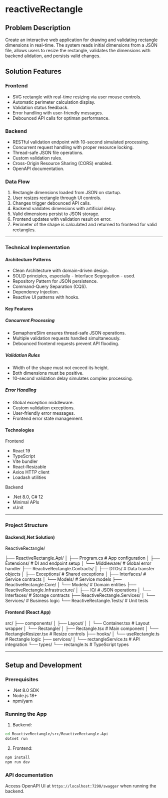 # reactiveRectangle

## Problem Description
Create an interactive web application for drawing and validating rectangle dimensions in real-time. The system reads initial dimensions from a JSON file, allows users to resize the rectangle, validates the dimensions with backend alidation, and persists valid changes.

## Solution Features

### Frontend
* SVG rectangle with real-time resizing via user mouse controls.
* Automatic perimeter calculation display.
* Validation status feedback.
* Error handling with user-friendly messages.
* Debounced API calls for optiman performance.

### Backend
* RESTful validation endpoint with 10-second simulated processing.
* Concurrent request handling with proper resource locking.
* Thread-safe JSON file operations.
* Custom validation rules.
* Cross-Origin Resource Sharing (CORS) enabled.
* OpenAPI documentation.

### Data Flow
1. Rectangle dimensions loaded from JSON on startup.
2. User resizes rectangle through UI controls.
3. Changes trigger debounced API calls.
4. Backend validates dimensions with artificial delay.
5. Valid dimensions persist to JSON storage.
6. Frontend updates with validation result on error.
7. Perimeter of the shape is calculated and returned to frontend for valid rectangles.

***

### Technical Implementation

#### Architecture Patterns
* Clean Architecture with domain-driven design.
* SOLID principles, especially - Interface Segregation - used.
* Repository Pattern for JSON persistence.
* Command-Query Separation (CQS).
* Dependency Injection.
* Reactive UI patterns with hooks.

#### Key Features

##### Concurrent Processing
* SemaphoreSlim ensures thread-safe JSON operations.
* Multiple validation requests handled simultaneously.
* Debounced frontend requests prevent API flooding.

##### Validation Rules
* Width of the shape must not exceed its height.
* Both dimensions must be positive.
* 10-second validation delay simulates complex processing.

##### Error Handling
* Global exception middleware.
* Custom validation exceptions.
* User-friendly error messages.
* Frontend error state management.

#### Technologies
Frontend
* React 19
* TypeScript
* Vite bundler
* React-Resizable
* Axios HTTP client
* Loadash utilities

Backend
* .Net 8.0, C# 12
* Minimal APIs
* xUnit

***
### Project Structure

#### Backend(.Net Solution)
ReactiveRectangle/

├── ReactiveRectangle.Api/
│   ├── Program.cs                   # App configuration
│   ├── Extensions/                  # DI and endpoint setup
│   └── Middleware/                  # Global error handler
├── ReactiveRectangle.Contracts/
│   ├── DTOs/                        # Data transfer objects
│   ├── Exceptions/                  # Shared exceptions
│   ├── Interfaces/                  # Service contracts
│   └── Models/                      # Service models
├── ReactiveRectangle.Core/
│   └── Models/                      # Domain entities
├── ReactiveRectangle.Infrastructure/
│   ├── IO/                          # JSON operations
│   └── Interfaces/                  # Storage contracts
├── ReactiveRectangle.Services/
│    └── Services/                   # Business logic
└── ReactiveRectangle.Tests/         # Unit tests

#### Frontend (React App)
src/
├── components/
│   ├── Layout/
│   │   └── Container.tsx            # Layout wrapper
│   └── Rectangle/
│       ├── Rectangle.tsx            # Main component
│       └── RectangleResizer.tsx     # Resize controls
├── hooks/
│   └── useRectangle.ts              # Rectangle logic
├── services/
│   └── rectangleService.ts          # API integration
└── types/
    └── rectangle.ts                 # TypeScript types

***

## Setup and Development

### Prerequisites
* .Net 8.0 SDK
* Node.js 18+
* npm/yarn

### Running the App
1. Backend:
```bash
cd ReactiveRectangle/src/ReactiveRectangle.Api
dotnet run
```
2. Frontend:
```bash
npm install
npm run dev
```

### API documentation
Access OpenAPI UI at `https://localhost:7290/swagger` when running the backend.
